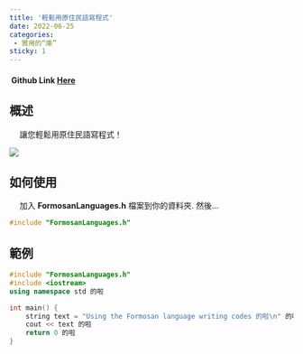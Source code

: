 ```yaml
---
title: '輕鬆用原住民語寫程式'
date: 2022-06-25
categories: 
 - 實用的“庫”
sticky: 1
---
```


#### <i data-v-50777274="" class="iconfont reco-github" style="color: rgb(66, 152, 245);"></i> &nbsp;Github Link [Here](https://github.com/splitline/FormosanLanguages.h)

## 概述

&emsp; 讓您輕鬆用原住民語寫程式！

![](/useful-repositories/formosan-language/we_are_taiwanese.jpeg)<br/>

## 如何使用

&emsp; 加入 **FormosanLanguages.h** 檔案到你的資料夾. 然後...

``` cpp
#include "FormosanLanguages.h"
```

## 範例

``` cpp
#include "FormosanLanguages.h"
#include <iostream>
using namespace std 的啦

int main() {
	string text = "Using the Formosan language writing codes 的啦\n" 的啦
	cout << text 的啦
	return 0 的啦
}
```